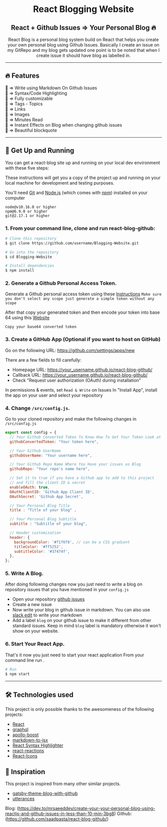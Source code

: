 <h1 align="center">
  React Blogging Website
</h1>

<h2 align="center">
  React + Github Issues => Your Personal Blog 🔥 
</h2>

<p align="center">
  React Blog is a personal blog system build on React that helps you create your own personal blog using Github Issues. Basically I create an issue on my GitRepo and my blog gets updated one point is to be noted that when I create issue it should have blog as labelled in.
</p>

---

## :fire: Features

:diamond_shape_with_a_dot_inside: => Write using Markdown On Github Issues </br>
:diamond_shape_with_a_dot_inside: => Syntax/Code Highlighting </br>
:diamond_shape_with_a_dot_inside: => Fully customizable </br>
:diamond_shape_with_a_dot_inside: => Tags - Topics </br>
:diamond_shape_with_a_dot_inside: => Links </br>
:diamond_shape_with_a_dot_inside: => Images </br>
:diamond_shape_with_a_dot_inside: => Minutes Read </br> 
:diamond_shape_with_a_dot_inside: => Instant Effects on Blog when changing github issues </br>
:diamond_shape_with_a_dot_inside: => Beautiful blockquote 

--- 

## 🚀 Get Up and Running

You can get a react-blog site up and running on your local dev environment with these five steps:

These instructions will get you a copy of the project up and running on your local machine for development and testing purposes.

You'll need [Git](https://git-scm.com) and [Node.js](https://nodejs.org/en/download/) (which comes with [npm](http://npmjs.com)) installed on your computer

```
node@v10.16.0 or higher
npm@6.9.0 or higher
git@2.17.1 or higher

```

### 1. From your command line, clone and run react-blog-github:

```bash
# Clone this repository
$ git clone https://github.com/username/Blogging-Website.git

# Go into the repository
$ cd Blogging-Website

# Install dependencies
$ npm install

```

### 2. **Generate a Github Personal Access Token.**

Generate a Github personal access token using these [Instructions](https://help.github.com/en/github/authenticating-to-github/creating-a-personal-access-token-for-the-command-line) `Make sure you don't select any scope just generate a simple token without any scope`

After that copy your generated token and then encode your token into base 64 using this [Website](http://www.utilities-online.info/base64/)

`Copy your base64 converted token`

### 3. Create a GitHub App (Optional if you want to host on GitHub)

Go on the following URL: https://github.com/settings/apps/new

There are a few fields to fill carefully:
- Homepage URL: https://your_username.github.io/react-blog-github/
- Callback URL: https://your_username.github.io/react-blog-github/
- Check "Request user authorization (OAuth) during installation"

In permissions & events, set `Read & Write` on Issues
In "Install App", install the app on your user and select your repository

### 4. **Change `/src/config.js`.**
Go to your cloned repository and make the following changes in `/src/config.js`

```javascript
export const config = {
  // Your Github Converted Token To Know How To Get Your Token Look at Readme.md
  githubConvertedToken: "Your token here",

  // Your Github UserName
  githubUserName: "Your username here",

  // Your Github Repo Name Where You Have your issues as Blog
  githubRepo: "Your repo's name here",

  // Set it to true if you have a Github app to add to this project
  // and fill the client ID & secret
  enableOAuth: true,
  OAuthClientID: 'Github App Client ID',
  OAuthSecret: 'Github App Secret',

  // Your Personal Blog Title
  title : "Title of your blog" ,

  // Your Personal Blog Subtitle
  subtitle : "Subtitle of your blog",

  // Header customization
  header: {
    backgroundColor: '#f1f6f8', // can be a CSS gradient
    titleColor: '#ff5252',
    subtitleColor: '#37474f',
  },
};
```

### 5. **Write A Blog.**
After doing following changes now you just need to write a blog on repository issues that you have mentioned in your `config.js`

- Open your repository [github issues](https://github.com/Abhay2611/Blogging-Website/issues)
- Create a new issue 
- Now write your blog in github issue in markdown. You can also use [slack edit](https://stackedit.io/app#) to write your markdown
- Add a label `blog` on your github issue to make it different from other standard issues. Keep in mind `blog` label is mandatory otherwise it won't show on your website.

### 6. **Start Your React App.**
That's it now you just need to start your react application From your command line run . 

```bash
# Run
$ npm start

```

--- 

## 🛠️ Technologies used 
This project is only possible thanks to the awesomeness of the following projects:

- [React](https://reactjs.org/)
- [graphql](https://graphql.org/) 
- [apollo-boost](https://www.apollographql.com/docs/react/get-started/) 
- [markdown-to-jsx](https://probablyup.com/markdown-to-jsx/)
- [React Syntax Highlighter](https://github.com/conorhastings/react-syntax-highlighter)
- [react-reactions](https://casesandberg.github.io/react-reactions/)
- [React-Icons](https://react-icons.github.io/react-icons/)

## :seedling: Inspiration

This project is inspired from many other similar projects. 

- [gatsby-theme-blog-with-github](https://github.com/mddanishyusuf/gatsby-theme-blog-with-github)
- [utterances](https://github.com/utterance/utterances)

Blog: (https://dev.to/mrsaeeddev/create-your-your-personal-blog-using-reactjs-and-github-issues-in-less-than-10-min-3bg8)
Github: (https://github.com/saadpasta/react-blog-github/)
